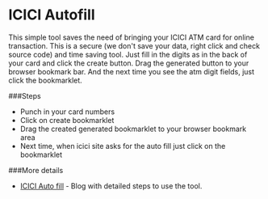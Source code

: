 # ICICI Autofill
This simple tool saves the need of bringing your ICICI ATM card for online transaction. This is a secure (we don't save your data, right click and check source code) and time saving tool. Just fill in the digits as in the back of your card and click the create button. Drag the generated button to your browser bookmark bar. And the next time you see the atm digit fields, just click the bookmarklet.

###Steps
* Punch in your card numbers
* Click on create bookmarklet
* Drag the created generated bookmarklet to your browser bookmark area
* Next time, when icici site asks for the auto fill just click on the bookmarklet

###More details
* [ICICI Auto fill](http://novicelab.org/tools/icici-atm-digits-auto-fill/214/ "Novice lab") - Blog with detailed steps to use the tool.
